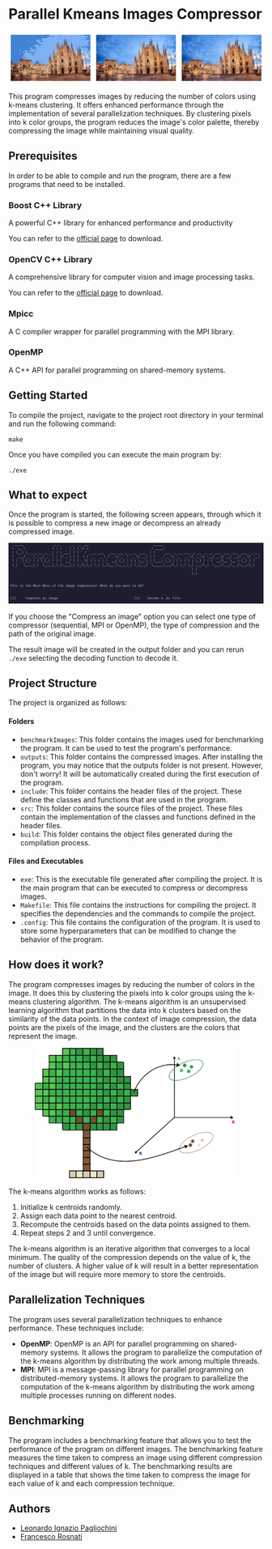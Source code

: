 # Parallel Kmeans Images Compressor 
![milano](.readmePictures/milanoCompressed.png)

This program compresses images by reducing the number of colors using k-means clustering. It offers enhanced performance through the implementation of several parallelization techniques. By clustering pixels into k color groups, the program reduces the image's color palette, thereby compressing the image while maintaining visual quality.

## Prerequisites 
In order to be able to compile and run the program, there are a few programs that need to be installed.

### Boost C++ Library
A powerful C++ library for enhanced performance and productivity

You can refer to the [official page](https://www.boost.org/users/download/) to download.

### OpenCV C++ Library
A comprehensive library for computer vision and image processing tasks.

You can refer to the [official page](https://opencv.org/releases/) to download.

### Mpicc
A C compiler wrapper for parallel programming with the MPI library.


### OpenMP
A C++ API for parallel programming on shared-memory systems.

## Getting Started 
To compile the project, navigate to the project root directory in your terminal and run the following command:

```
make
```

Once you have compiled you can execute the main program by:
```
./exe
```

## What to expect
Once the program is started, the following screen appears, through which it is possible to compress a new image or decompress an already compressed image.

![alt text](.readmePictures/mainMenuScreenshot.png)

If you choose the "Compress an image" option you can select one type of compressor (sequential, MPI or OpenMP), the type of compression and the path of the original image.

The result image will be created in the output folder and you can rerun ```./exe``` selecting the decoding function to decode it.

## Project Structure

The project is organized as follows:
#### Folders
- ```benchmarkImages```: This folder contains the images used for benchmarking the program. It can be used to test the program's performance.
- ```outputs```: This folder contains the compressed images. After installing the program, you may notice that the outputs folder is not present. However, don't worry! It will be automatically created during the first execution of the program. 
- ```include```: This folder contains the header files of the project. These define the classes and functions that are used in the program.
- ```src```: This folder contains the source files of the project. These files contain the implementation of the classes and functions defined in the header files.
- ```build```: This folder contains the object files generated during the compilation process.

#### Files and Executables
- ```exe```: This is the executable file generated after compiling the project. It is the main program that can be executed to compress or decompress images.
- ```Makefile```: This file contains the instructions for compiling the project. It specifies the dependencies and the commands to compile the project.
- ```.config```: This file contains the configuration of the program. It is used to store some hyperparameters that can be modified to change the behavior of the program.

## How does it work?
The program compresses images by reducing the number of colors in the image. It does this by clustering the pixels into k color groups using the k-means clustering algorithm. The k-means algorithm is an unsupervised learning algorithm that partitions the data into k clusters based on the similarity of the data points. In the context of image compression, the data points are the pixels of the image, and the clusters are the colors that represent the image.
<div align="center">
    <img src=".readmePictures/Albero-removebg-preview.png" width=400>
</div>

The k-means algorithm works as follows:
1. Initialize k centroids randomly.
2. Assign each data point to the nearest centroid.
3. Recompute the centroids based on the data points assigned to them.
4. Repeat steps 2 and 3 until convergence.

The k-means algorithm is an iterative algorithm that converges to a local minimum. The quality of the compression depends on the value of k, the number of clusters. A higher value of k will result in a better representation of the image but will require more memory to store the centroids.

## Parallelization Techniques
The program uses several parallelization techniques to enhance performance. These techniques include:
- **OpenMP**: OpenMP is an API for parallel programming on shared-memory systems. It allows the program to parallelize the computation of the k-means algorithm by distributing the work among multiple threads.
- **MPI**: MPI is a message-passing library for parallel programming on distributed-memory systems. It allows the program to parallelize the computation of the k-means algorithm by distributing the work among multiple processes running on different nodes.

## Benchmarking
The program includes a benchmarking feature that allows you to test the performance of the program on different images. The benchmarking feature measures the time taken to compress an image using different compression techniques and different values of k. The benchmarking results are displayed in a table that shows the time taken to compress the image for each value of k and each compression technique.

## Authors
- [Leonardo Ignazio Pagliochini](https://github.com/leonardopagliochini)
- [Francesco Rosnati](https://github.com/RosNaviGator)